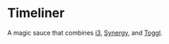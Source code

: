 # Timeliner

A magic sauce that combines [i3](https://i3wm.org/), [Synergy](http://synergy-project.org/), and [Toggl](https://www.toggl.com/).
